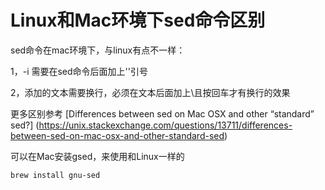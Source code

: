 # Linux和Mac环境下sed命令区别


sed命令在mac环境下，与linux有点不一样：

1，-i 需要在sed命令后面加上''引号

2，添加的文本需要换行，必须在文本后面加上\且按回车才有换行的效果

更多区别参考 [Differences between sed on Mac OSX and other “standard” sed?] (https://unix.stackexchange.com/questions/13711/differences-between-sed-on-mac-osx-and-other-standard-sed)

可以在Mac安装gsed，来使用和Linux一样的

```
brew install gnu-sed
```